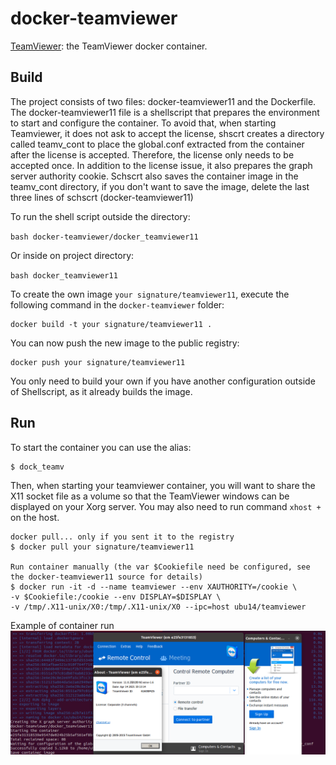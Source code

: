 docker-teamviewer
=================

[TeamViewer](https://github.com/bbinet/docker-teamviewer): the TeamViewer
docker container.


Build
-----
The project consists of two files: docker-teamviewer11 and the Dockerfile.
The docker-teamviewer11 file is a shellscript that prepares the environment to start and configure the container.
To avoid that, when starting Teamviewer, it does not ask to accept the license, shscrt creates a directory called teamv_cont to place the global.conf extracted from the container after the license is accepted. Therefore, the license only needs to be accepted once. In addition to the license issue, it also prepares the graph server authority cookie.
Schscrt also saves the container image in the teamv_cont directory, if you don't want to save the image, delete the last three lines of schscrt (docker-teamviewer11)

To run the shell script outside the directory:

`bash docker-teamviewer/docker_teamviewer11`

Or inside on project directory:

`bash docker_teamviewer11`


To create the own image `your signature/teamviewer11`, execute the following command in the
`docker-teamviewer` folder:

    docker build -t your signature/teamviewer11 . 

You can now push the new image to the public registry:
    
    docker push your signature/teamviewer11

You only need to build your own if you have another configuration outside of Shellscript, as it already builds the image.

Run
---

To start the container you can use the alias:

    $ dock_teamv

Then, when starting your teamviewer container, you will want to share the X11
socket file as a volume so that the TeamViewer windows can be displayed on your
Xorg server. You may also need to run command `xhost +` on the host.


    docker pull... only if you sent it to the registry
    $ docker pull your signature/teamviewer11

    Run container manually (the var $Cookiefile need be configured, see the docker-teamviewer11 source for details)
    $ docker run -it -d --name teamviewer --env XAUTHORITY=/cookie \
    -v $Cookiefile:/cookie --env DISPLAY=$DISPLAY \ 
    -v /tmp/.X11-unix/X0:/tmp/.X11-unix/X0 --ipc=host ubu14/teamviewer

Example of container run
![](dock_cont_teamv11.png)
